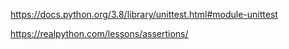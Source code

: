 https://docs.python.org/3.8/library/unittest.html#module-unittest

https://realpython.com/lessons/assertions/